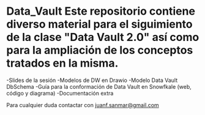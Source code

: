 # Data_Vault Este repositorio contiene diverso material para el siguimiento de la clase "Data Vault 2.0" así como para la ampliación de los conceptos tratados en la misma. 
-Slides de la sesión
-Modelos de DW en Drawio
-Modelo Data Vault DbSchema
-Guía para la conformación de Data Vault en Snowfkale (web, código y diagrama)
-Documentación extra

Para cualquier duda contactar con juanf.sanmar@gmail.com
